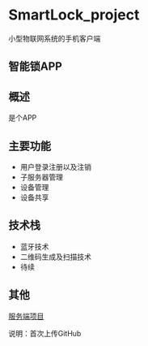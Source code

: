 # SmartLock_project

小型物联网系统的手机客户端



## 智能锁APP

## 概述

是个APP

## 主要功能

* 用户登录注册以及注销
* 子服务器管理
* 设备管理
* 设备共享

## 技术栈

* 蓝牙技术
* 二维码生成及扫描技术
* 待续

## 其他

[服务端项目](https://github.com/a201577F0546/PrivateSmartHome)

说明：首次上传GitHub
